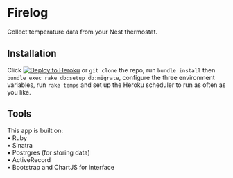 # Firelog  
Collect temperature data from your Nest thermostat.

## Installation

Click [![Deploy to Heroku](https://www.herokucdn.com/deploy/button.svg)](https://heroku.com/deploy?template=https://github.com/dombarnes/firelog/tree/master) or `git clone` the repo, run `bundle install` then `bundle exec rake db:setup db:migrate`, configure the three environment variables, run `rake temps` and set up the Heroku scheduler to run as often as you like.

## Tools
This app is built on:  
• Ruby  
• Sinatra  
• Postrgres (for storing data)  
• ActiveRecord  
• Bootstrap and ChartJS for interface  

